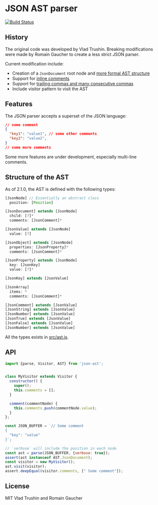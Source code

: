 # JSON AST parser

[![Build Status](https://travis-ci.org/neuroo/json-ast.svg?branch=master)](https://travis-ci.org/neuroo/json-ast)

## History
The original code was developed by Vlad Trushin. Breaking modifications were made by Romain Gaucher to create a less strict JSON parser.

Current modification include:
* Creation of a `JsonDocument` root node and [more formal AST structure](src/ast.js)
* Support for [inline comments](test/cases/comment-in-object.json)
* Support for [trailing commas and many consecutive commas](test/cases/object-trailing-commas.json)
* Include visitor pattern to visit the AST

## Features
The JSON parser accepts a superset of the JSON language:
```json
// some comment
{
  "key1": "value1", // some other comments
  "key2": "value2",
}
// some more comments
```

Some more features are under development, especially multi-line comments.

## Structure of the AST
As of 2.1.0, the AST is defined with the following types:

```javascript
[JsonNode] // Essentially an abstract class
  position: [Position]

[JsonDocument] extends [JsonNode]
  child: [?]*
  comments: [JsonComment]*

[JsonValue] extends [JsonNode]
  value: [?]

[JsonObject] extends [JsonNode]
  properties: [JsonProperty]*
  comments: [JsonComment]*

[JsonProperty] extends [JsonNode]
  key: [JsonKey]
  value: [?]*

[JsonKey] extends [JsonValue]

[JsonArray]
  items: *
  comments: [JsonComment]*

[JsonComment] extends [JsonValue]
[JsonString] extends [JsonValue]
[JsonNumber] extends [JsonValue]
[JsonTrue] extends [JsonValue]
[JsonFalse] extends [JsonValue]
[JsonNumber] extends [JsonValue]
```

All the types exists in [src/ast.js](src/ast.js).

## API
```javascript
import {parse, Visitor, AST} from 'json-ast';


class MyVisitor extends Visitor {
  constructor() {
    super();
    this.comments = [];
  }

  comment(commentNode) {
    this.comments.push(commentNode.value);
  }
};

const JSON_BUFFER = `// Some comment
{
  "key": "value"
}`;

// `verbose` will include the position in each node
const ast = parse(JSON_BUFFER, {verbose: true});
assert(ast instanceof AST.JsonDocument);
const visitor = new MyVisitor();
ast.visit(visitor);
assert.deepEqual(visitor.comments, [" Some comment"]);
```


## License
MIT Vlad Trushin and Romain Gaucher
